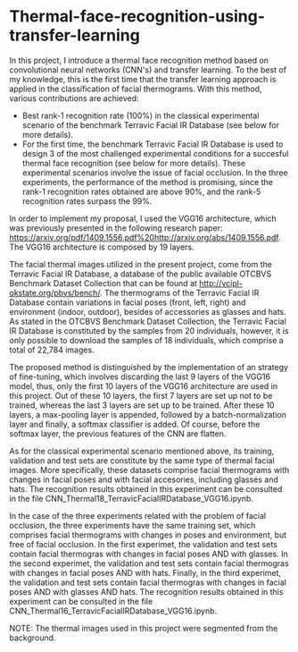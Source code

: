 # Thermal-face-recognition-using-transfer-learning
In this project, I introduce a thermal face recognition method based on convolutional neural networks (CNN's) and transfer learning. To the best of my knowledge, this is the first time that the transfer learning approach is applied in the classification of facial thermograms. With this method, various contributions are achieved:
- Best rank-1 recognition rate (100%) in the classical experimental scenario of the benchmark Terravic Facial IR Database (see below for more details).
- For the first time, the benchmark Terravic Facial IR Database is used to design 3 of the most challenged experimental conditions for a succesful thermal face recognition (see below for more details). These experimental scenarios involve the issue of facial occlusion. In the three experiments, the performance of the method is promising, since the rank-1 recognition rates obtained are above 90%, and the rank-5 recognition rates surpass the 99%.

In order to implement my proposal, I used the VGG16 architecture, which was previously presented in the following research paper: 
https://arxiv.org/pdf/1409.1556.pdf%20http://arxiv.org/abs/1409.1556.pdf. The VGG16 architecture is composed by 19 layers.

The facial thermal images utilized in the present project, come from the Terravic Facial IR Database, a database of the public available OTCBVS Benchmark Dataset Collection that can be found at http://vcipl-okstate.org/pbvs/bench/. The thermograms of the Terravic Facial IR Database contain variations in facial poses (front, left, right) and environment (indoor, outdoor), besides of accessories as glasses and hats. As stated in the OTCBVS Benchmark Dataset Collection, the Terravic Facial IR Database is constituted by the samples from 20 individuals, however, it is only possible to download the samples of 18 individuals, which comprise a total of 22,784 images.

The proposed method is distinguished by the implementation of an strategy of fine-tuning, which involves discarding the last 9 layers of the VGG16 model, thus, only the first 10 layers of the VGG16 architecture are used in this project. Out of these 10 layers, the first 7 layers are set up not to be trained, whereas the last 3 layers are set up to be trained. After these 10 layers, a max-pooling layer is appended, followed by a batch-normalization layer and finally, a softmax classifier is added. Of course, before the softmax layer, the previous features of the CNN are flatten.

As for the classical experimental scenario mentioned above, its training, validation and test sets are constitute by the same type of thermal facial images. More specifically, these datasets comprise facial thermograms with changes in facial poses and with facial accesories, including glasses and hats. The recognition results obtained in this experiment can be consulted in the file CNN_Thermal18_TerravicFacialIRDatabase_VGG16.ipynb.

In the case of the three experiments related with the problem of facial occlusion, the three experiments have the same training set, which comprises facial thermograms with changes in poses and environment, but free of facial occlusion. In the first experimet, the validation and test sets contain facial thermogras with changes in facial poses AND with glasses. In the second experimet, the validation and test sets contain facial thermogras with changes in facial poses AND with hats. Finally, in the third experimet, the validation and test sets contain facial thermogras with changes in facial poses AND with glasses AND hats. The recognition results obtained in this experiment can be consulted in the file CNN_Thermal16_TerravicFacialIRDatabase_VGG16.ipynb.

NOTE: The thermal images used in this project were segmented from the background.
